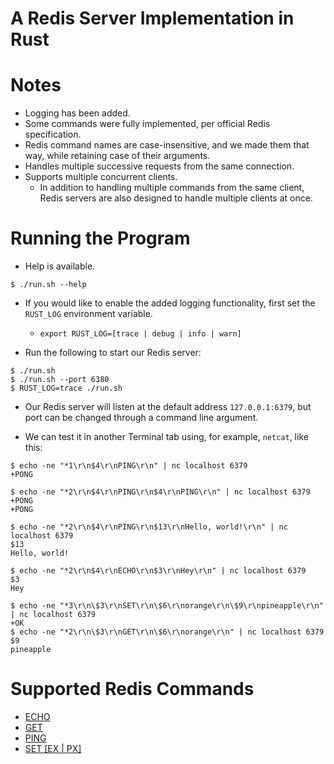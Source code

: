 # A Redis Server Implementation in Rust

# Notes

- Logging has been added.
- Some commands were fully implemented, per official Redis specification.
- Redis command names are case-insensitive, and we made them that way, while retaining case of their arguments.
- Handles multiple successive requests from the same connection.
- Supports multiple concurrent clients.
    - In addition to handling multiple commands from the same client,
      Redis servers are also designed to handle multiple clients at once.

# Running the Program

- Help is available.

```shell
$ ./run.sh --help
```

- If you would like to enable the added logging functionality, first set the `RUST_LOG` environment variable.
    - `export RUST_LOG=[trace | debug | info | warn]`


- Run the following to start our Redis server:

```shell
$ ./run.sh
$ ./run.sh --port 6380
$ RUST_LOG=trace ./run.sh
```

- Our Redis server will listen at the default address `127.0.0.1:6379`, but port can be changed through a
  command line argument.

- We can test it in another Terminal tab using, for example, `netcat`, like this:

```shell
$ echo -ne "*1\r\n$4\r\nPING\r\n" | nc localhost 6379
+PONG

$ echo -ne "*2\r\n$4\r\nPING\r\n$4\r\nPING\r\n" | nc localhost 6379
+PONG
+PONG

$ echo -ne "*2\r\n$4\r\nPING\r\n$13\r\nHello, world!\r\n" | nc localhost 6379 
$13
Hello, world!

$ echo -ne "*2\r\n$4\r\nECHO\r\n$3\r\nHey\r\n" | nc localhost 6379
$3
Hey

$ echo -ne "*3\r\n\$3\r\nSET\r\n\$6\r\norange\r\n\$9\r\npineapple\r\n" | nc localhost 6379
+OK
$ echo -ne "*2\r\n\$3\r\nGET\r\n\$6\r\norange\r\n" | nc localhost 6379
$9
pineapple
```

# Supported Redis Commands

- [ECHO](https://redis.io/docs/latest/commands/echo/)
- [GET](https://redis.io/docs/latest/commands/get/)
- [PING](https://redis.io/docs/latest/commands/ping/)
- [SET [EX | PX]](https://redis.io/docs/latest/commands/set/)
